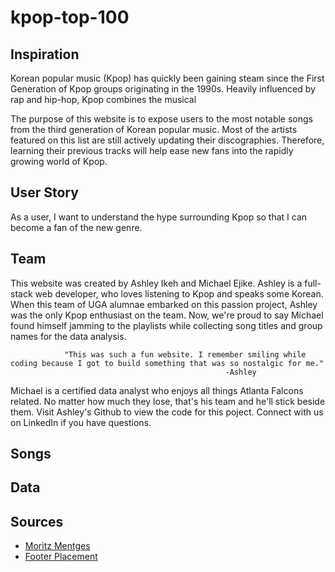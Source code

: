 # kpop-top-100

## Inspiration

Korean popular music (Kpop) has quickly been gaining steam since the First Generation of Kpop groups originating in the 1990s. Heavily influenced by rap and hip-hop, Kpop combines the musical 

The purpose of this website is to expose users to the most notable songs from the third generation of Korean popular music. Most of the artists featured on this list are still actively updating their discographies. Therefore, learning their previous tracks will help ease new fans into the rapidly growing world of Kpop. 

## User Story
As a user, I want to understand the hype surrounding Kpop so that I can become a fan of the new genre. 

## Team

This website was created by Ashley Ikeh and Michael Ejike. Ashley is a full-stack web developer, who loves listening to Kpop and speaks some Korean. When this team of UGA alumnae embarked on this passion project, Ashley was the only  Kpop enthusiast on the team. Now, we're proud to say Michael found himself jamming to the playlists while collecting song titles and group names for the data analysis. 

                "This was such a fun website. I remember smiling while coding because I got to build something that was so nostalgic for me."
                                                    -Ashley

Michael is a certified data analyst who enjoys all things Atlanta Falcons related. No matter how much they lose, that's his team and he'll stick beside them. Visit Ashley's Github to view the code for this poject. Connect with us on LinkedIn if you have questions. 

## Songs


## Data


## Sources
* [Moritz Mentges](https://unsplash.com/photos/2RLRbRkWtpc)
* [Footer Placement](https://stackoverflow.com/questions/18739937/how-to-keep-footer-at-bottom-of-screen)
